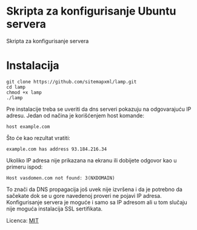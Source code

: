 # Skripta za konfigurisanje Ubuntu servera
Skripta za konfigurisanje servera

# Instalacija

```
git clone https://github.com/sitemapxml/lamp.git
cd lamp
chmod +x lamp
./lamp
```
Pre instalacije treba se uveriti da dns serveri pokazuju na odgovarajuću IP adresu. Jedan od načina je korišćenjem host komande:
```
host example.com
```
Što će kao rezultat vratiti:
```
example.com has address 93.184.216.34
```
Ukoliko IP adresa nije prikazana na ekranu ili dobijete odgovor kao u primeru ispod:
```
Host vasdomen.com not found: 3(NXDOMAIN)
```
To znači da DNS propagacija još uvek nije izvršena i da je potrebno da sačekate dok se u gore navedenoj proveri ne pojavi IP adresa. Konfigurisanje servera je moguće i samo sa IP adresom ali u tom slučaju nije moguća instalacija SSL sertifikata.

Licenca: [MIT](LICENSE)
